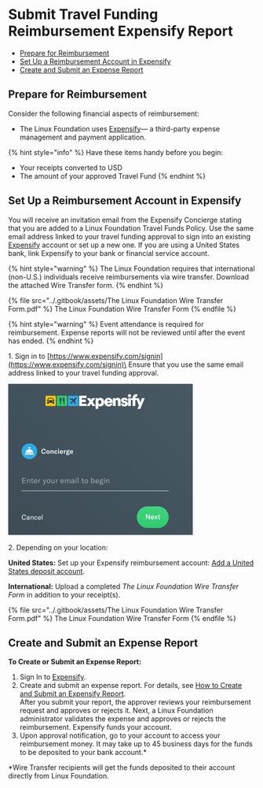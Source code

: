 # Submit Travel Funding Reimbursement Expensify Report

* [Prepare for Reimbursement](submit-travel-funding-reimbursement-expensify-report.md#SubmitTravelFundingReimbursementExpenseReport-PrepareforReimbursement)
* [Set Up a Reimbursement Account in Expensify](submit-travel-funding-reimbursement-expensify-report.md#SubmitTravelFundingReimbursementExpenseReport-SetUpaReimbursementAccountinExpensify)
* [Create and Submit an Expense Report](submit-travel-funding-reimbursement-expensify-report.md#SubmitTravelFundingReimbursementExpenseReport-CreateandSubmitanExpenseReport)

## Prepare for Reimbursement <a href="#submittravelfundingreimbursementexpensereport-prepareforreimbursement" id="submittravelfundingreimbursementexpensereport-prepareforreimbursement"></a>

Consider the following financial aspects of reimbursement:

* The Linux Foundation uses [Expensify](https://www.expensify.com)— a third-party expense management and payment application.

{% hint style="info" %}
Have these items handy before you begin:

* Your receipts converted to USD&#x20;
* The amount of your approved Travel Fund&#x20;
{% endhint %}

## Set Up a Reimbursement Account in Expensify <a href="#submittravelfundingreimbursementexpensereport-setupareimbursementaccountinexpensify" id="submittravelfundingreimbursementexpensereport-setupareimbursementaccountinexpensify"></a>

You will receive an invitation email from the Expensify Concierge stating that you are added to a Linux Foundation Travel Funds Policy. Use the same email address linked to your travel funding approval to sign into an existing [Expensify](https://www.expensify.com) account or set up a new one. If you are using a United States bank, link Expensify to your bank or financial service account.

{% hint style="warning" %}
The Linux Foundation requires that international (non-U.S.) individuals receive reimbursements via wire transfer. Download the attached Wire Transfer form.
{% endhint %}

{% file src="../.gitbook/assets/The Linux Foundation Wire Transfer Form.pdf" %}
The Linux Foundation Wire Transfer Form
{% endfile %}

{% hint style="warning" %}
Event attendance is required for reimbursement. Expense reports will not be reviewed until after the event has ended.
{% endhint %}

1\. Sign in to [https://www.expensify.com/signin](https://www.expensify.com/signin)\
&#x20;    Ensure that you use the same email address linked to your travel funding approval.&#x20;

![](<../.gitbook/assets/7419228 (2) (2) (2).png>)

2\. Depending on your location:

**United States:** Set up your Expensify reimbursement account: [Add a United States deposit account](https://community.expensify.com/discussion/4641/how-to-add-a-u-s-personal-bank-account-to-receive-reimbursements-via-expensify).

**International:** Upload a completed _The Linux Foundation Wire Transfer Form_ in addition to your receipt(s).

{% file src="../.gitbook/assets/The Linux Foundation Wire Transfer Form.pdf" %}
The Linux Foundation Wire Transfer Form
{% endfile %}

## Create and Submit an Expense Report <a href="#submittravelfundingreimbursementexpensereport-createandsubmitanexpensereport" id="submittravelfundingreimbursementexpensereport-createandsubmitanexpensereport"></a>

**To Create or Submit an Expense Report:**&#x20;

1. Sign In to [Expensify](https://www.expensify.com).
2. Create and submit an expense report. For details, see [How to Create and Submit an Expensify Report](how-to-create-and-submit-an-expensify-report.md).\
   After you submit your report, the approver reviews your reimbursement request and approves or rejects it. Next, a Linux Foundation administrator validates the expense and approves or rejects the reimbursement. Expensify funds your account.
3. &#x20;Upon approval notification, go to your account to access your reimbursement money. It may take up to 45 business days for the funds to be deposited to your bank account.\*

\*Wire Transfer recipients will get the funds deposited to their account directly from Linux Foundation.
